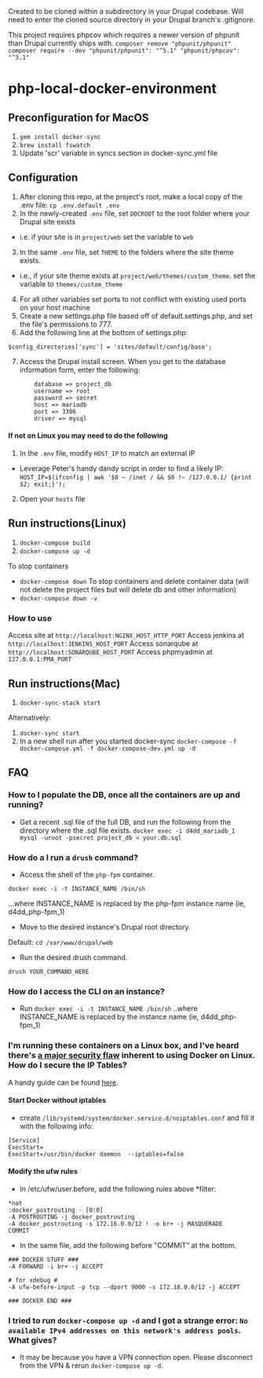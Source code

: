 Created to be cloned within a subdirectory in your Drupal codebase. 
Will need to enter the cloned source directory in your Drupal branch's .gitignore.

This project requires phpcov which requires a newer version of phpunit than Drupal currently ships with.
```composer remove "phpunit/phpunit"```
```composer require --dev "phpunit/phpunit": "^5.1" "phpunit/phpcov": "^3.1"```

# php-local-docker-environment

## Preconfiguration for MacOS
1. ```gem install docker-sync```
2. ```brew install fswatch```
3. Update 'scr' variable in syncs section in docker-sync.yml file

## Configuration

1. After cloning this repo, at the project's root, make a local copy of the .env file: ```cp .env.default .env```
2. In the newly-created ```.env``` file, set ```DOCROOT``` to the root folder where your Drupal site exists
  * i.e. if your site is in ```project/web``` set the variable to ```web```
3. In the same ```.env``` file, set ```THEME``` to the folders where the site theme exists.
  * i.e., if your site theme exists at ```project/web/themes/custom_theme```. set the variable to ```themes/custom_theme```
4. For all other variables set ports to not conflict with existing used ports on your host machine
5. Create a new settings.php file based off of default.settings.php, and set the file's permissions to 777.
6. Add the following line at the bottom of settings.php:

```$config_directories['sync'] = 'sites/default/config/base';```

7. Access the Drupal install screen. When you get to the database information form, enter the following:

   ```
       database => project_db
       username => root
       password => secret
       host => mariadb
       port => 3306
       driver => mysql
   ```
#### If not on Linux you may need to do the following
1. In the ```.env``` file, modify ```HOST_IP``` to match an external IP
  * Leverage Peter's handy dandy script in order to find a likely IP:
    ```HOST_IP=$(ifconfig | awk '$0 ~ /inet / && $0 !~ /127.0.0.1/ {print $2; exit;}');```
2. Open your ```hosts``` file

## Run instructions(Linux)
1. ```docker-compose build```
2. ```docker-compose up -d```

To stop containers
* ```docker-compose down```
To stop containers and delete container data (will not delete the project files but will delete db and other information)
* ```docker-compose down -v```

### How to use
Access site at ```http://localhost:NGINX_HOST_HTTP_PORT```
Access jenkins at ```http://localhost:JENKINS_HOST_PORT```
Access sonarqube at ```http://localhost:SONARQUBE_HOST_PORT```
Access phpmyadmin at ```127.0.0.1:PMA_PORT```

## Run instructions(Mac)
1. ```docker-sync-stack start```

Alternatively:

1. ```docker-sync start```
2. In a new shell run after you started docker-sync 
   ```docker-compose -f docker-compose.yml -f docker-compose-dev.yml up -d```



## FAQ
### How to I populate the DB, once all the containers are up and running?
- Get a recent .sql file of the full DB, and run the following from the directory where the .sql file exists.
```docker exec -i d4dd_mariadb_1 mysql -uroot -psecret project_db < your.db.sql```

### How do a I run a ```drush``` command?
- Access the shell of the ```php-fpm``` container.
```
docker exec -i -t INSTANCE_NAME /bin/sh
```  
...where INSTANCE_NAME is replaced by the php-fpm instance name (ie, d4dd_php-fpm_1)
- Move to the desired instance's Drupal root directory.

Default: ```cd /var/www/drupal/web```

- Run the desired drush command.

```drush YOUR_COMMAND_HERE```

### How do I access the CLI on an instance?
-  Run 
```docker exec -i -t INSTANCE_NAME /bin/sh```  ..where INSTANCE_NAME is replaced by the instance name (ie, d4dd_php-fpm_1)

### I'm running these containers on a Linux box, and I've heard there's [a major security flaw](http://blog.viktorpetersson.com/post/101707677489/the-dangers-of-ufw-docker) inherent to using Docker on Linux. How do I secure the IP Tables? 
A handy guide can be found [here](https://svenv.nl/unixandlinux/dockerufw).

#### Start Docker without iptables
- create ```/lib/systemd/system/docker.service.d/noiptables.conf``` and fill it with the following info:
```
[Service]
ExecStart=
ExecStart=/usr/bin/docker daemon  --iptables=false
```
#### Modify the ufw rules
- In /etc/ufw/user.before, add the following rules above *filter:
```
*nat
:docker_postrouting - [0:0]
-A POSTROUTING -j docker_postrouting
-A docker_postrouting -s 172.16.0.0/12 ! -o br+ -j MASQUERADE
COMMIT
```
- In the same file, add the following before "COMMIT" at the bottom.
```
### DOCKER STUFF ###
-A FORWARD -i br+ -j ACCEPT

# for xdebug #
-A ufw-before-input -p tcp --dport 9000 -s 172.18.0.0/12 -j ACCEPT

### DOCKER END ###
```
### I tried to run ```docker-compose up -d``` and I got a strange error: ```No available IPv4 addresses on this network's address pools```. What gives?
- It may be because you have a VPN connection open. Please disconnect from the VPN & rerun ```docker-compose up -d```.
